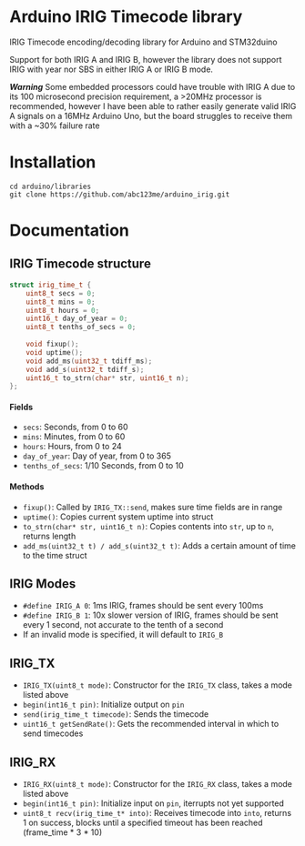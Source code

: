 # Arduino IRIG Timecode library
IRIG Timecode encoding/decoding library for Arduino and STM32duino

Support for both IRIG A and IRIG B, however the library does not support IRIG with year nor SBS in either IRIG A or IRIG B mode. 

***Warning*** Some embedded processors could have trouble with IRIG A due to its 100 microsecond precision requirement, a >20MHz processor is recommended, however I have been able to rather easily generate valid IRIG A signals on a 16MHz Arduino Uno, but the board struggles to receive them with a ~30% failure rate

# Installation
```shell
cd arduino/libraries
git clone https://github.com/abc123me/arduino_irig.git
```

# Documentation
## IRIG Timecode structure
```cpp
struct irig_time_t {
	uint8_t secs = 0;
	uint8_t mins = 0;
	uint8_t hours = 0;
	uint16_t day_of_year = 0;
	uint8_t tenths_of_secs = 0;
	
	void fixup();
	void uptime();
	void add_ms(uint32_t tdiff_ms);
	void add_s(uint32_t tdiff_s);
	uint16_t to_strn(char* str, uint16_t n);
};
```
#### Fields
- `secs`: Seconds, from 0 to 60
- `mins`: Minutes, from 0 to 60
- `hours`: Hours, from 0 to 24
- `day_of_year`: Day of year, from 0 to 365
- `tenths_of_secs`: 1/10 Seconds, from 0 to 10
#### Methods
- `fixup()`: Called by `IRIG_TX::send`, makes sure time fields are in range
- `uptime()`: Copies current system uptime into struct
- `to_strn(char* str, uint16_t n)`: Copies contents into `str`, up to `n`, returns length
- `add_ms(uint32_t t) / add_s(uint32_t t)`: Adds a certain amount of time to the time struct

## IRIG Modes
- `#define IRIG_A 0`: 1ms IRIG, frames should be sent every 100ms
- `#define IRIG_B 1`: 10x slower version of IRIG, frames should be sent every 1 second, not accurate to the tenth of a second
- If an invalid mode is specified, it will default to `IRIG_B`

## IRIG_TX
- `IRIG_TX(uint8_t mode)`: Constructor for the `IRIG_TX` class, takes a mode listed above
- `begin(int16_t pin)`: Initialize output on `pin`
- `send(irig_time_t timecode)`: Sends the timecode
- `uint16_t getSendRate()`: Gets the recommended interval in which to send timecodes

## IRIG_RX
- `IRIG_RX(uint8_t mode)`: Constructor for the `IRIG_RX` class, takes a mode listed above
- `begin(int16_t pin)`: Initialize input on `pin`, iterrupts not yet supported
- `uint8_t recv(irig_time_t* into)`: Receives timecode into `into`, returns 1 on success, blocks until a specified timeout has been reached (frame_time * 3 * 10)
